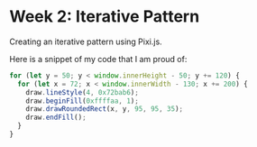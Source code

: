 # Week 2: Iterative Pattern

Creating an iterative pattern using Pixi.js.

Here is a snippet of my code that I am proud of:

```typescript
for (let y = 50; y < window.innerHeight - 50; y += 120) {
  for (let x = 72; x < window.innerWidth - 130; x += 200) {
    draw.lineStyle(4, 0x72bab6);
    draw.beginFill(0xffffaa, 1);
    draw.drawRoundedRect(x, y, 95, 95, 35);
    draw.endFill();
  }
}
```
